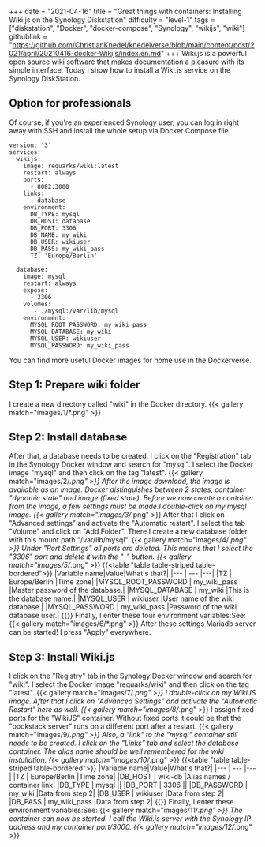 +++
date = "2021-04-16"
title = "Great things with containers: Installing Wiki.js on the Synology Diskstation"
difficulty = "level-1"
tags = ["diskstation", "Docker", "docker-compose", "Synology", "wikijs", "wiki"]
githublink = "https://github.com/ChristianKnedel/knedelverse/blob/main/content/post/2021/april/20210416-docker-Wikijs/index.en.md"
+++
Wiki.js is a powerful open source wiki software that makes documentation a pleasure with its simple interface. Today I show how to install a Wiki.js service on the Synology DiskStation.
## Option for professionals
Of course, if you're an experienced Synology user, you can log in right away with SSH and install the whole setup via Docker Compose file.
```
version: '3'
services:
  wikijs:
    image: requarks/wiki:latest
    restart: always
    ports:
      - 8082:3000
    links:
      - database
    environment:
      DB_TYPE: mysql
      DB_HOST: database
      DB_PORT: 3306
      DB_NAME: my_wiki
      DB_USER: wikiuser
      DB_PASS: my_wiki_pass
      TZ: 'Europe/Berlin'

  database:
    image: mysql
    restart: always
    expose:
      - 3306
    volumes:
       - ./mysql:/var/lib/mysql
    environment:
      MYSQL_ROOT_PASSWORD: my_wiki_pass
      MYSQL_DATABASE: my_wiki
      MYSQL_USER: wikiuser
      MYSQL_PASSWORD: my_wiki_pass

```
You can find more useful Docker images for home use in the Dockerverse.
## Step 1: Prepare wiki folder
I create a new directory called "wiki" in the Docker directory.
{{< gallery match="images/1/*.png" >}}

## Step 2: Install database
After that, a database needs to be created. I click on the "Registration" tab in the Synology Docker window and search for "mysql". I select the Docker image "mysql" and then click on the tag "latest".
{{< gallery match="images/2/*.png" >}}
After the image download, the image is available as an image. Docker distinguishes between 2 states, container "dynamic state" and image (fixed state). Before we now create a container from the image, a few settings must be made.I double-click on my mysql image.
{{< gallery match="images/3/*.png" >}}
After that I click on "Advanced settings" and activate the "Automatic restart". I select the tab "Volume" and click on "Add Folder". There I create a new database folder with this mount path "/var/lib/mysql".
{{< gallery match="images/4/*.png" >}}
Under "Port Settings" all ports are deleted. This means that I select the "3306" port and delete it with the "-" button.
{{< gallery match="images/5/*.png" >}}
{{<table "table table-striped table-bordered">}}
|Variable name|Value|What's that?|
|--- | --- |---|
|TZ	| Europe/Berlin |Time zone|
|MYSQL_ROOT_PASSWORD	| my_wiki_pass |Master password of the database.|
|MYSQL_DATABASE |	my_wiki |This is the database name.|
|MYSQL_USER	| wikiuser |User name of the wiki database.|
|MYSQL_PASSWORD |	my_wiki_pass	|Password of the wiki database user.|
{{</table>}}
Finally, I enter these four environment variables:See:
{{< gallery match="images/6/*.png" >}}
After these settings Mariadb server can be started! I press "Apply" everywhere.
## Step 3: Install Wiki.js
I click on the "Registry" tab in the Synology Docker window and search for "wiki". I select the Docker image "requarks/wiki" and then click on the tag "latest".
{{< gallery match="images/7/*.png" >}}
I double-click on my WikiJS image. After that I click on "Advanced Settings" and activate the "Automatic Restart" here as well.
{{< gallery match="images/8/*.png" >}}
I assign fixed ports for the "WikiJS" container. Without fixed ports it could be that the "bookstack server" runs on a different port after a restart.
{{< gallery match="images/9/*.png" >}}
Also, a "link" to the "mysql" container still needs to be created. I click on the "Links" tab and select the database container. The alias name should be well remembered for the wiki installation.
{{< gallery match="images/10/*.png" >}}
{{<table "table table-striped table-bordered">}}
|Variable name|Value|What's that?|
|--- | --- |---|
|TZ	| Europe/Berlin	|Time zone|
|DB_HOST	| wiki-db	|Alias names / container link|
|DB_TYPE	| mysql	||
|DB_PORT	| 3306	 ||
|DB_PASSWORD	| my_wiki	|Data from step 2|
|DB_USER	| wikiuser |Data from step 2|
|DB_PASS	| my_wiki_pass	|Data from step 2|
{{</table>}}
Finally, I enter these environment variables:See:
{{< gallery match="images/11/*.png" >}}
The container can now be started. I call the Wiki.js server with the Synology IP address and my container port/3000.
{{< gallery match="images/12/*.png" >}}
